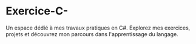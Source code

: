 # Exercice-C-
Un espace dédié à mes travaux pratiques en C#. Explorez mes exercices, projets et découvrez mon parcours dans l'apprentissage du langage.
